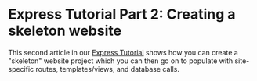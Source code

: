 # Express Tutorial Part 2: Creating a skeleton website

This second article in our [Express Tutorial](https://github.com/AndrewSRea/My_Learning_Port/tree/main/JavaScript/Server-Side_Website_Programming/Express_Web_Framework/Express_Tutorial_Local_Library#express-tutorial-the-local-library-website) shows how you can create a "skeleton" website project which you can then go on to populate with site-specific routes, templates/views, and database calls.